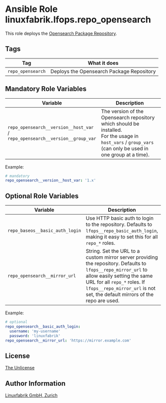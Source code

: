# Ansible Role linuxfabrik.lfops.repo_opensearch

This role deploys the [Opensearch Package Repository](https://opensearch.org/docs/latest/opensearch/install/rpm/).


## Tags

| Tag            | What it does                           |
| ---            | ------------                           |
| `repo_opensearch` | Deploys the Opensearch Package Repository |


## Mandatory Role Variables

| Variable | Description |
| -------- | ----------- |
| `repo_opensearch__version__host_var` / <br> `repo_opensearch__version__group_var` | The version of the Opensearch repository which should be installed.  <br>For the usage in `host_vars` / `group_vars` (can only be used in one group at a time). |

Example:
```yaml
# mandatory
repo_opensearch__version__host_var: '1.x'
```


## Optional Role Variables

| Variable | Description | Default Value |
| -------- | ----------- | ------------- |
| `repo_baseos__basic_auth_login` | Use HTTP basic auth to login to the repository. Defaults to `lfops__repo_basic_auth_login`, making it easy to set this for all `repo_*` roles. | `{{ lfops__repo_basic_auth_login \| default("") }}` |
| `repo_opensearch__mirror_url` | String. Set the URL to a custom mirror server providing the repository. Defaults to `lfops__repo_mirror_url` to allow easily setting the same URL for all `repo_*` roles. If `lfops__repo_mirror_url` is not set, the default mirrors of the repo are used. | `'{{ lfops__repo_mirror_url | default("") }}'` |

Example:
```yaml
# optional
repo_opensearch__basic_auth_login:
  username: 'my-username'
  password: 'linuxfabrik'
repo_opensearch__mirror_url: 'https://mirror.example.com'
```


## License

[The Unlicense](https://unlicense.org/)


## Author Information

[Linuxfabrik GmbH, Zurich](https://www.linuxfabrik.ch)
